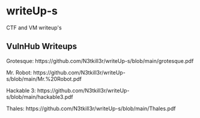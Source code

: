# writeUp-s
CTF and VM writeup's
<br>
<b><h2>VulnHub Writeups</h2></b>
<p>Grotesque: https://github.com/N3tkill3r/writeUp-s/blob/main/grotesque.pdf
<p>Mr. Robot: https://github.com/N3tkill3r/writeUp-s/blob/main/Mr.%20Robot.pdf
<p>Hackable 3: https://github.com/N3tkill3r/writeUp-s/blob/main/hackable3.pdf
<p>Thales: https://github.com/N3tkill3r/writeUp-s/blob/main/Thales.pdf
